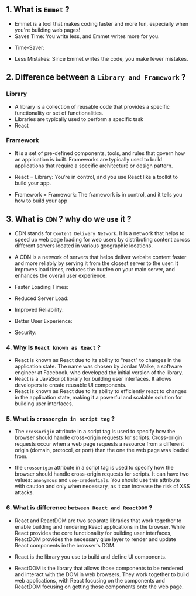 ## 1. What is `Emmet` ?
* Emmet is a tool that makes coding faster and more fun, especially when you're building web pages!
* Saves Time: You write less, and Emmet writes more for you.
- Time-Saver:
* Less Mistakes: Since Emmet writes the code, you make fewer mistakes.
## 2. Difference between a `Library and Framework` ?
### Library
* A library is a collection of reusable code that provides a specific functionality or set of functionalities.
* Libraries are typically used to perform a specific task
* React

### Framework
* It is a set of pre-defined components, tools, and rules that govern how an application is built. Frameworks are typically used to build applications that require a specific architecture or design pattern.

* React = Library: You’re in control, and you use React like a toolkit to build your app.
* Framework = Framework: The framework is in control, and it tells you how to build your app

## 3. What is `CDN` ? why do we `use` it ?
* CDN stands for `Content Delivery Network`. It is a network that helps to speed up web page loading for web users by distributing content across different servers located in various geographic locations.
* A CDN is a network of servers that helps deliver website content faster and more reliably by serving it from the closest server to the user. It improves load times, reduces the burden on your main server, and enhances the overall user experience.

* Faster Loading Times:
* Reduced Server Load:
* Improved Reliability:
* Better User Experience:
* Security:
### 4. Why Is `React known as React` ?
* React is known as React due to its ability to "react" to changes in the application state. The name was chosen by Jordan Walke, a software engineer at Facebook, who developed the initial version of the library.
* React is a JavaScript library for building user interfaces. It allows developers to create reusable UI components.
* React is known as React due to its ability to efficiently react to changes in the application state, making it a powerful and scalable solution for building user interfaces.

### 5. What is `crossorgin in script tag` ?
* The `crossorigin` attribute in a script tag is used to specify how the browser should handle cross-origin requests for scripts. Cross-origin requests occur when a web page requests a resource from a different origin (domain, protocol, or port) than the one the web page was loaded from.

* the `crossorigin` attribute in a script tag is used to specify how the browser should handle cross-origin requests for scripts. It can have two values: `anonymous` and `use-credentials`. You should use this attribute with caution and only when necessary, as it can increase the risk of XSS attacks.

### 6. What is difference `between React and ReactDOM` ?
* React and ReactDOM are two separate libraries that work together to enable building and rendering React applications in the browser. While React provides the core functionality for building user interfaces, ReactDOM provides the necessary glue layer to render and update React components in the browser's DOM.

* React is the library you use to build and define UI components.
* ReactDOM is the library that allows those components to be rendered and interact with the DOM in web browsers.
They work together to build web applications, with React focusing on the components and ReactDOM focusing on getting those components onto the web page.